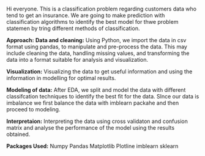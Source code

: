 Hi everyone. This is a classification problem regarding customers data who tend to get an insurance. We are going to make prediction with classification algorithms to identify the best model for thwe problem statemen by tring different methods of classification.

**Approach:**
   **Data and cleaning:**
           Using Python, we import the data in csv format using pandas, to manipulate and pre-process the data. This may include cleaning the data, handling missing values, and transforming the data into a format suitable for analysis and visualization.
           
   **Visualization:**
          Visualizing the data to get useful information and using the information in modelling for optimal results.
          
   **Modeling of data:**
          After EDA, we split and model the data with different classifcation techniques to identify the best fit for the data. SInce our data is imbalance we first balance the data with imblearn packahe and then proceed to modeling.
          
   **Interpretaion:**
          Interpreting the data using cross validaton and confusion matrix and analyse the performance of the model using the results obtained.
         
**Packages Used:**
       Numpy
       Pandas
       Matplotlib
       Plotline
       imblearn
       sklearn
       
       
    
         
